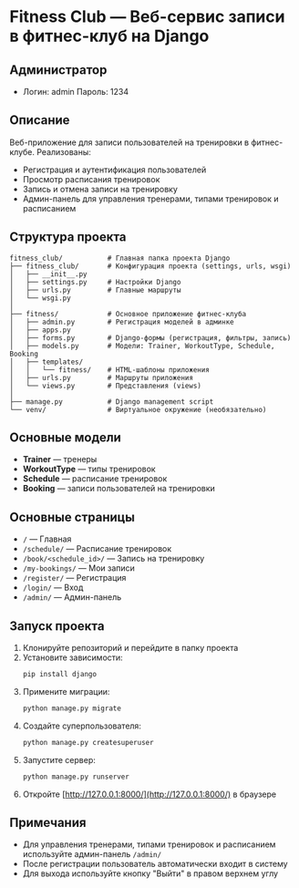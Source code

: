 # Fitness Club — Веб-сервис записи в фитнес-клуб на Django

## Администратор
- Логин: admin Пароль: 1234
  
## Описание
Веб-приложение для записи пользователей на тренировки в фитнес-клубе. Реализованы:
- Регистрация и аутентификация пользователей
- Просмотр расписания тренировок
- Запись и отмена записи на тренировку
- Админ-панель для управления тренерами, типами тренировок и расписанием

## Структура проекта

```
fitness_club/           # Главная папка проекта Django
├── fitness_club/       # Конфигурация проекта (settings, urls, wsgi)
│   ├── __init__.py
│   ├── settings.py     # Настройки Django
│   ├── urls.py         # Главные маршруты
│   └── wsgi.py
│
├── fitness/            # Основное приложение фитнес-клуба
│   ├── admin.py        # Регистрация моделей в админке
│   ├── apps.py
│   ├── forms.py        # Django-формы (регистрация, фильтры, запись)
│   ├── models.py       # Модели: Trainer, WorkoutType, Schedule, Booking
│   ├── templates/
│   │   └── fitness/    # HTML-шаблоны приложения
│   ├── urls.py         # Маршруты приложения
│   └── views.py        # Представления (views)
│
├── manage.py           # Django management script
└── venv/               # Виртуальное окружение (необязательно)
```

## Основные модели
- **Trainer** — тренеры
- **WorkoutType** — типы тренировок
- **Schedule** — расписание тренировок
- **Booking** — записи пользователей на тренировки

## Основные страницы
- `/` — Главная
- `/schedule/` — Расписание тренировок
- `/book/<schedule_id>/` — Запись на тренировку
- `/my-bookings/` — Мои записи
- `/register/` — Регистрация
- `/login/` — Вход
- `/admin/` — Админ-панель

## Запуск проекта
1. Клонируйте репозиторий и перейдите в папку проекта
2. Установите зависимости:
   ```bash
   pip install django
   ```
3. Примените миграции:
   ```bash
   python manage.py migrate
   ```
4. Создайте суперпользователя:
   ```bash
   python manage.py createsuperuser
   ```
5. Запустите сервер:
   ```bash
   python manage.py runserver
   ```
6. Откройте [http://127.0.0.1:8000/](http://127.0.0.1:8000/) в браузере

## Примечания
- Для управления тренерами, типами тренировок и расписанием используйте админ-панель `/admin/`
- После регистрации пользователь автоматически входит в систему
- Для выхода используйте кнопку "Выйти" в правом верхнем углу 
